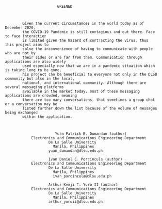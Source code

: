 
							GREENED



			Given the current circumstances in the world today as of December 2020, 
			the COVID-19 Pandemic is still contagious and out there. Face to face interaction 
			is limited given the hazard of contracting the virus, thus this project aims to 
			solve the inconvenience of having to communicate with people who are not by 
			their sides or are far from them. Communication through applications are also widely 
			used especially now that we are in a pandemic situation which is taking long to be gone. 
			his project can be beneficial to everyone not only in the DLSU community but also in the local, 
			national, and international community. Although there are several messaging platforms 
			available in the market today, most of these messaging applications are crowded, meaning 
			there are too many conversations, that sometimes a group chat or a conversation may be 
			listed further down the list because of the volume of messages being exchanged 
			within the application.



					       Yuan Patrick E. Dumandan (author)
				Electronics and Communications Engineering Department 
						De La Salle University 
						  Manila, Philippines
					  	yuan_dumandan@dlsu.edu.ph

					   	Ivan Daniel C. Porcincula (author)
				Electronics and Communications Engineering Department 
						De La Salle University 
						  Manila, Philippines
					      ivan_porcincula@dlsu.edu.ph

						Arthur Kenji T. Yoro II (author)
				Electronics and Communications Engineering Department 
						De La Salle University 
						  Manila, Philippines
					 	arthur_yoroii@dlsu.edu.ph
